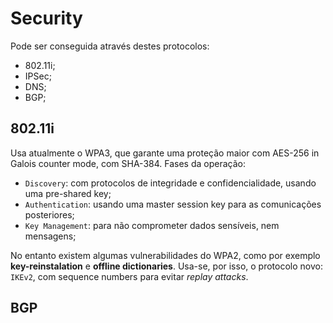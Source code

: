 # Security

Pode ser conseguida através destes protocolos:

- 802.11i;
- IPSec;
- DNS;
- BGP;

## 802.11i

Usa atualmente o WPA3, que garante uma proteção maior com AES-256 in Galois counter mode, com SHA-384. Fases da operação:

- `Discovery`: com protocolos de integridade e confidencialidade, usando uma pre-shared key;
- `Authentication`: usando uma master session key para as comunicações posteriores;
- `Key Management`: para não comprometer dados sensíveis, nem mensagens;

No entanto existem algumas vulnerabilidades do WPA2, como por exemplo **key-reinstalation** e **offline dictionaries**. Usa-se, por isso, o protocolo novo: `IKEv2`, com sequence numbers para evitar *replay attacks*.

## BGP

